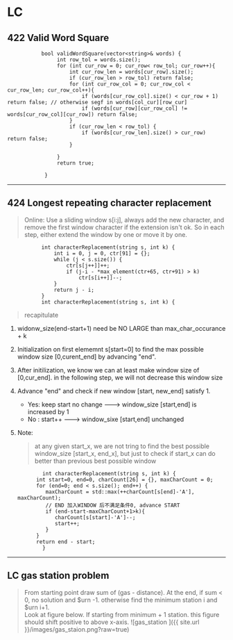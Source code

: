 # LC

## 422 Valid Word Square
			   bool validWordSquare(vector<string>& words) {
					int row_tol = words.size(); 
					for (int cur_row = 0; cur_row< row_tol; cur_row++){
						int cur_row_len = words[cur_row].size();
						if (cur_row_len > row_tol) return false;
						for (int cur_row_col = 0; cur_row_col < cur_row_len; cur_row_col++){
							if (words[cur_row_col].size() < cur_row + 1) return false; // otherwise segf in words[col_cur][row_cur]
							if (words[cur_row][cur_row_col] != words[cur_row_col][cur_row]) return false;
						}
						if (cur_row_len < row_tol) {
							if (words[cur_row_len].size() > cur_row) return false;
						}
					
					} 
					return true;
					
				}

--- 

## 424 Longest repeating character replacement
> Online: Use a sliding window s[i:j], always add the new character, and remove the first window character if the extension isn't ok. So in each step, either extend the window by one or move it by one.

			   int characterReplacement(string s, int k) {
				   int i = 0, j = 0, ctr[91] = {};
				   while (j < s.size()) {
					   ctr[s[j++]]++;
					   if (j-i - *max_element(ctr+65, ctr+91) > k)
						   ctr[s[i++]]--;
				   }
				   return j - i;
			   }
			   int characterReplacement(string s, int k) {

> recapitulate

1. widonw_size(end-start+1) need be NO LARGE than max_char_occurance + k
2. Initialization on first elememnt s[start=0] to find the max possible window size [0,curent_end] by advancing "end".
3. After initilization, we know we can at least make window size of [0,cur_end]. in the following step, we will not decrease this window size
4. Advance "end" and check if new window [start, new_end] satisfy 1.
   * Yes: keep start no change ---> window_size [start,end] is increased by 1
   * No : start++              ---> window_sixe [start,end] unchanged
5. Note:
   > at any given start_x, we are not tring to find the best possible window_size [start_x, end_x],
   > but just to check if start_x can do better than previous best possible window

  			   int characterReplacement(string s, int k) {
             int start=0, end=0, charCount[26] = {}, maxCharCount = 0;
             for (end=0; end < s.size(); end++) {
                maxCharCount = std::max(++charCount[s[end]-'A'], maxCharCount);
                // END 加入WINDOW 后不满足条件0, advance START 
                if (end-start-maxCharCount+1>k){ 
                   charCount[s[start]-'A']--;
                   start++;
                }
             }
             return end - start;
  			   }

--- 

## LC gas station problem
 > From starting point draw sum of (gas - distance).
 > At the end, if sum < 0, no solution and $urn -1. 
 > otherwise find the minimum station i and $urn i+1.  
 > Look at figure below. If starting from minimum + 1 station. this figure should shift positive to above x-axis.
 > ![gas_station ]({{ site.url }}/images/gas_staion.png?raw=true)
